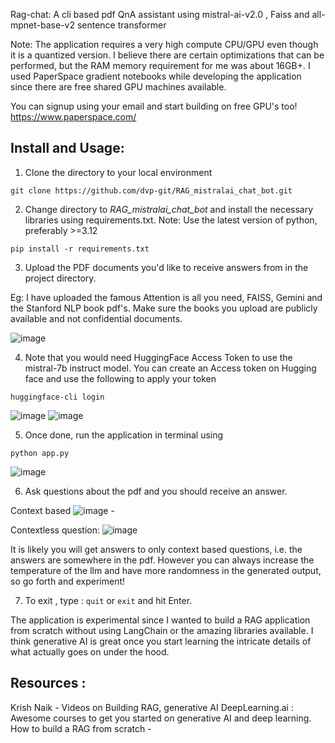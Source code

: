 Rag-chat: A cli based pdf QnA assistant using mistral-ai-v2.0 , Faiss and all-mpnet-base-v2 sentence transformer

Note: The application requires a very high compute CPU/GPU even though it is a quantized version. I believe there are certain optimizations that can be performed, but the RAM memory requirement for me was about 16GB+. I used PaperSpace gradient notebooks while developing the application since there are free shared GPU machines available.

You can signup using your email and start building on free GPU's too!
https://www.paperspace.com/ 

Install and Usage:
------------------
1. Clone the directory to your local environment

```
git clone https://github.com/dvp-git/RAG_mistralai_chat_bot.git
```

2. Change directory to *RAG_mistralai_chat_bot* and install the necessary libraries using requirements.txt. Note: Use the latest version of python, preferably >=3.12

 ```
 pip install -r requirements.txt
 ```

3. Upload the PDF documents you'd like to receive answers from in the project directory.

Eg: I have uploaded the famous Attention is all you need, FAISS, Gemini and the Stanford NLP book pdf's. Make sure the books you upload are publicly available and not confidential documents.

![image](https://github.com/dvp-git/RAG_mistralai_chat_bot/assets/43114889/248c808b-70c9-494b-96ff-b7f8685f44e1)

4. Note that you would need HuggingFace Access Token to use the mistral-7b instruct model. You can create an Access token on Hugging face and use the following to apply your token
 ```
 huggingface-cli login
 ```
  ![image](https://github.com/dvp-git/RAG_mistralai_chat_bot/assets/43114889/ce0229c2-aaeb-4b5b-bf5d-509856c42088)
  ![image](https://github.com/dvp-git/RAG_mistralai_chat_bot/assets/43114889/b4267e0d-23d5-4ed4-ab4b-f4aa62c27b72)

5. Once done, run the application in terminal using

 ```
 python app.py
 ```
 ![image](https://github.com/dvp-git/RAG_mistralai_chat_bot/assets/43114889/694f738b-470c-4f6b-9883-3f5457b3d76a)

6. Ask questions about the pdf and you should receive an answer.
 
Context based
![image](https://github.com/dvp-git/RAG_mistralai_chat_bot/assets/43114889/ed99d519-42b0-4f80-a669-7ae31d61e59f) -

Contextless question:
![image](https://github.com/dvp-git/RAG_mistralai_chat_bot/assets/43114889/b43782d5-3dcb-4ddb-953e-65d612c185fd)  

It is likely you will get answers to only context based questions, i.e. the answers are somewhere in the pdf. However you can always increase the temperature of the llm and have more randomness in the generated output, so go forth and experiment!


7. To exit , type : `quit` or `exit` and hit Enter.
 
The application is experimental since I wanted to build a RAG application from scratch without using LangChain or the amazing libraries available. 
I think generative AI is great once you start learning the intricate details of what actually goes on under the hood.


Resources :
------------
Krish Naik - Videos on Building RAG, generative AI
DeepLearning.ai : Awesome courses to get you started on generative AI and deep learning.
How to build a RAG from scratch - 



